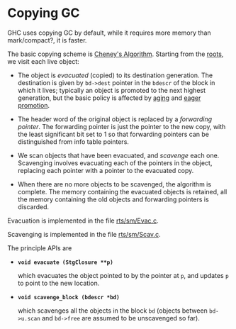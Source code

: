 # Copying GC


GHC uses copying GC by default, while it requires more memory than mark/compact?, it is faster.


The basic copying scheme is [Cheney's Algorithm](http://en.wikipedia.org/wiki/Cheney%27s_algorithm).  Starting from the [roots](commentary/rts/storage/gc/roots), we visit each live object:

- The object is *evacuated* (copied) to its destination generation.   The destination is given by `bd->dest` pointer in the `bdescr` of the
  block in which it lives; typically an object is promoted to the next highest generation, but the basic policy is affected by  [aging](commentary/rts/storage/gc/aging) and [eager promotion](commentary/rts/storage/gc/eager-promotion).

- The header word of the original object is replaced by a *forwarding pointer*.  The forwarding pointer is just the pointer to the new copy, with the least significant bit set to 1 so that forwarding pointers can be distinguished from info table pointers.

- We scan objects that have been evacuated, and *scavenge* each one.  Scavenging involves evacuating each of the pointers
  in the object, replacing each pointer with a pointer to the evacuated copy.

- When there are no more objects to be scavenged, the algorithm is complete.  The memory containing the evacuated objects is retained, all the memory containing the old objects and forwarding pointers is discarded.


Evacuation is implemented in the file [rts/sm/Evac.c](https://gitlab.haskell.org/ghc/ghc/blob/master/rts/sm/Evac.c).

Scavenging is implemented in the file [rts/sm/Scav.c](https://gitlab.haskell.org/ghc/ghc/blob/master/rts/sm/Scav.c).


The principle APIs are

- **`void evacuate (StgClosure **p)`**

  which evacuates the object pointed to by the pointer at `p`, and updates `p` to point to the new location.

- **`void scavenge_block (bdescr *bd)`**

  which scavenges all the objects in the block `bd` (objects between `bd->u.scan` and `bd->free` are assumed to
be unscavenged so far).
